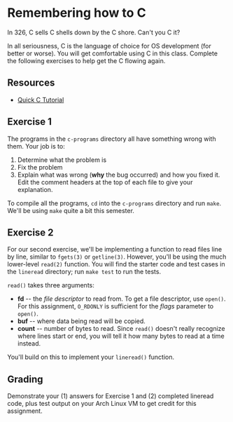 # Remembering how to C

In 326, C sells C shells down by the C shore. Can't you C it?

In all seriousness, C is the language of choice for OS development (for better or worse). You will get comfortable using C in this class. Complete the following exercises to help get the C flowing again.

## Resources

* [Quick C Tutorial](http://booksite.elsevier.com/9780128000564/content/APP0C_C_Programming.pdf)


## Exercise 1

The programs in the `c-programs` directory all have something wrong with them. Your job is to:

1. Determine what the problem is
2. Fix the problem
3. Explain what was wrong (**why** the bug occurred) and how you fixed it. Edit the comment headers at the top of each file to give your explanation.

To compile all the programs, `cd` into the `c-programs` directory and run `make`. We'll be using `make` quite a bit this semester.


## Exercise 2

For our second exercise, we'll be implementing a function to read files line by line, similar to `fgets(3)` or `getline(3)`. However, you'll be using the much lower-level `read(2)` function. You will find the starter code and test cases in the `lineread` directory; run `make test` to run the tests.

`read()` takes three arguments:
* **fd** -- the *file descriptor* to read from. To get a file descriptor, use `open()`. For this assignment, `O_RDONLY` is sufficient for the *flags* parameter to `open()`.
* **buf** -- where data being read will be copied.
* **count** -- number of bytes to read. Since `read()` doesn't really recognize where lines start or end, you will tell it how many bytes to read at a time instead.

You'll build on this to implement your `lineread()` function.


## Grading

Demonstrate your (1) answers for Exercise 1 and (2) completed lineread code, plus test output on your Arch Linux VM to get credit for this assignment.

